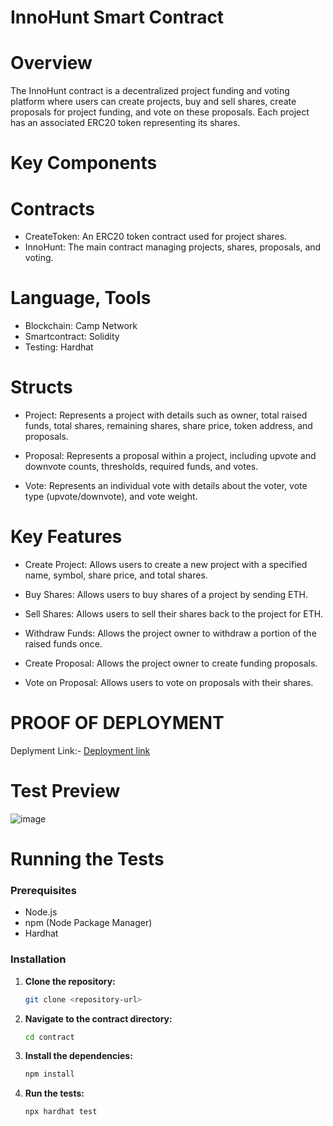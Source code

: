 # InnoHunt Smart Contract

# Overview
The InnoHunt contract is a decentralized project funding and voting platform where users can create projects, buy and sell shares, create proposals for project funding, and vote on these proposals. Each project has an associated ERC20 token representing its shares.

# Key Components

# Contracts
- CreateToken: An ERC20 token contract used for project shares.
- InnoHunt: The main contract managing projects, shares, proposals, and voting.

# Language, Tools
 - Blockchain: Camp Network
 - Smartcontract: Solidity
 - Testing: Hardhat

# Structs
- Project: Represents a project with details such as owner, total raised funds, total shares, remaining shares, share price, token address, and proposals.

- Proposal: Represents a proposal within a project, including upvote and downvote counts, thresholds, required funds, and votes.

- Vote: Represents an individual vote with details about the voter, vote type (upvote/downvote), and vote weight.

# Key Features
- Create Project: Allows users to create a new project with a specified name, symbol, share price, and total shares.

- Buy Shares: Allows users to buy shares of a project by sending ETH.

- Sell Shares: Allows users to sell their shares back to the project for ETH.

- Withdraw Funds: Allows the project owner to withdraw a portion of the raised funds once.

- Create Proposal: Allows the project owner to create funding proposals.

- Vote on Proposal: Allows users to vote on proposals with their shares.

# PROOF OF DEPLOYMENT
 Deplyment Link:- [Deployment link](https://explorerl2new-camp-network-4xje7wy105.t.conduit.xyz/address/0x0dE9EB5Ca6F5880843B0e3884B6FD7646A05006d?tab=txs)
# Test Preview
![image](https://github.com/sanjail3/Innohunt-Hackathon/assets/121343334/9b3ca8ab-4991-40f8-af3d-baf1a3a34d76)

# Running the Tests

### Prerequisites

- Node.js
- npm (Node Package Manager)
- Hardhat

### Installation

1. **Clone the repository:**
   ```sh
   git clone <repository-url>
   ```
   
2. **Navigate to the contract directory:**
   ```sh
   cd contract
   ```

3. **Install the dependencies:**
   ```sh
   npm install
   ```

4. **Run the tests:**
   ```sh
   npx hardhat test
   ```
